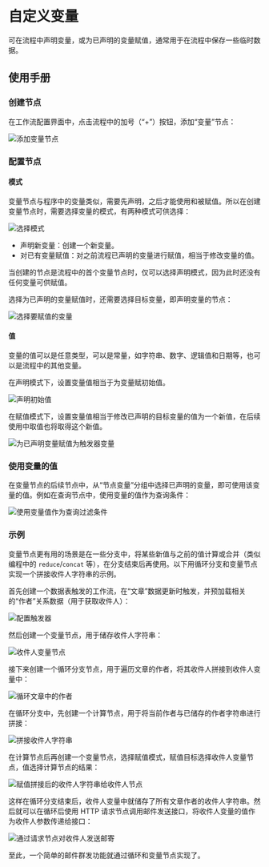 # 自定义变量

<PluginInfo name="workflow-variable" link="/handbook/workflow-variable" commercial="true"></PluginInfo>

可在流程中声明变量，或为已声明的变量赋值，通常用于在流程中保存一些临时数据。

## 使用手册

### 创建节点

在工作流配置界面中，点击流程中的加号（“+”）按钮，添加“变量”节点：

![添加变量节点](https://static-docs.nocobase.com/53b1e48e777bfff7f2a08271526ef3ee.png)

### 配置节点

#### 模式

变量节点与程序中的变量类似，需要先声明，之后才能使用和被赋值。所以在创建变量节点时，需要选择变量的模式，有两种模式可供选择：

![选择模式](https://static-docs.nocobase.com/49d8b7b501de6faef6f303262aa14550.png)

- 声明新变量：创建一个新变量。
- 对已有变量赋值：对之前流程已声明的变量进行赋值，相当于修改变量的值。

当创建的节点是流程中的首个变量节点时，仅可以选择声明模式，因为此时还没有任何变量可供赋值。

选择为已声明的变量赋值时，还需要选择目标变量，即声明变量的节点：

![选择要赋值的变量](https://static-docs.nocobase.com/1ce8911548d7347e693d8cc8ac1953eb.png)

#### 值

变量的值可以是任意类型，可以是常量，如字符串、数字、逻辑值和日期等，也可以是流程中的其他变量。

在声明模式下，设置变量值相当于为变量赋初始值。

![声明初始值](https://static-docs.nocobase.com/4ce2c508986565ad537343013758c6a4.png)

在赋值模式下，设置变量值相当于修改已声明的目标变量的值为一个新值，在后续使用中取值也将取得这个新值。

![为已声明变量赋值为触发器变量](https://static-docs.nocobase.com/858bae180712ad279ae6a964a77a7659.png)

### 使用变量的值

在变量节点的后续节点中，从“节点变量”分组中选择已声明的变量，即可使用该变量的值。例如在查询节点中，使用变量的值作为查询条件：

![使用变量值作为查询过滤条件](https://static-docs.nocobase.com/1ca91c295254ff85999a1751499f14bc.png)

### 示例

变量节点更有用的场景是在一些分支中，将某些新值与之前的值计算或合并（类似编程中的 `reduce`/`concat` 等），在分支结束后再使用。以下用循环分支和变量节点实现一个拼接收件人字符串的示例。

首先创建一个数据表触发的工作流，在“文章”数据更新时触发，并预加载相关的“作者”关系数据（用于获取收件人）：

![配置触发器](https://static-docs.nocobase.com/93327530a93c695c637d74cdfdcd5cde.png)

然后创建一个变量节点，用于储存收件人字符串：

![收件人变量节点](https://static-docs.nocobase.com/d26fa4a7e7ee4f34e0d8392a51c6666e.png)

接下来创建一个循环分支节点，用于遍历文章的作者，将其收件人拼接到收件人变量中：

![循环文章中的作者](https://static-docs.nocobase.com/083fe62c943c17a643dc47ec2872e07c.png)

在循环分支中，先创建一个计算节点，用于将当前作者与已储存的作者字符串进行拼接：

![拼接收件人字符串](https://static-docs.nocobase.com/5d21a990162f32cb8818d27b16fd1bcd.png)

在计算节点后再创建一个变量节点，选择赋值模式，赋值目标选择收件人变量节点，值选择计算节点的结果：

![赋值拼接后的收件人字符串给收件人节点](https://static-docs.nocobase.com/fc40ed95dd9b61d924b7ca11b23f9482.png)

这样在循环分支结束后，收件人变量中就储存了所有文章作者的收件人字符串。然后就可以在循环后使用 HTTP 请求节点调用邮件发送接口，将收件人变量的值作为收件人参数传递给接口：

![通过请求节点对收件人发送邮寄](https://static-docs.nocobase.com/37f71aa1a63e172bcb2dce10a250947e.png)

至此，一个简单的邮件群发功能就通过循环和变量节点实现了。

